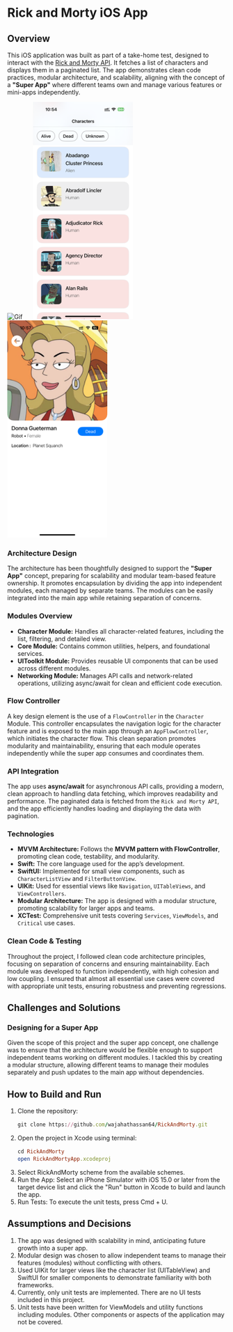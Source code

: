 # Rick and Morty iOS App

## Overview
This iOS application was built as part of a take-home test, designed to interact with the [Rick and Morty API](https://rickandmortyapi.com/documentation/). It fetches a list of characters and displays them in a paginated list. The app demonstrates clean code practices, modular architecture, and scalability, aligning with the concept of a **"Super App"** where different teams own and manage various features or mini-apps independently.

<p align="left">
<img src="Assets/rick-&-morty.gif" width="230" title="Gif">
   &nbsp;&nbsp;&nbsp;&nbsp;&nbsp;<img src="Assets/image2.PNG" width="230" title="Character Lists">
   &nbsp;&nbsp;&nbsp;&nbsp;&nbsp;<img src="Assets/image3.PNG" width="230" title="Character Details"</p>

### Architecture Design
The architecture has been thoughtfully designed to support the **"Super App"** concept, preparing for scalability and modular team-based feature ownership. It promotes encapsulation by dividing the app into independent modules, each managed by separate teams. The modules can be easily integrated into the main app while retaining separation of concerns.

### Modules Overview

- **Character Module:** Handles all character-related features, including the list, filtering, and detailed view.
- **Core Module:** Contains common utilities, helpers, and foundational services.
- **UIToolkit Module:** Provides reusable UI components that can be used across different modules.
- **Networking Module:** Manages API calls and network-related operations, utilizing async/await for clean and efficient code execution.

### Flow Controller
A key design element is the use of a `FlowController` in the `Character` Module. This controller encapsulates the navigation logic for the character feature and is exposed to the main app through an `AppFlowController`, which initiates the character flow. This clean separation promotes modularity and maintainability, ensuring that each module operates independently while the super app consumes and coordinates them.

### API Integration
The app uses **async/await** for asynchronous API calls, providing a modern, clean approach to handling data fetching, which improves readability and performance. The paginated data is fetched from the `Rick and Morty API`, and the app efficiently handles loading and displaying the data with pagination.

### Technologies
- **MVVM Architecture:** Follows the **MVVM pattern with FlowController**, promoting clean code, testability, and modularity.
- **Swift:** The core language used for the app’s development.
- **SwiftUI:** Implemented for small view components, such as `CharacterListView` and `FilterButtonView`.
- **UIKit:** Used for essential views like `Navigation`, `UITableViews`, and `ViewControllers`.
- **Modular Architecture:** The app is designed with a modular structure, promoting scalability for larger apps and teams.
- **XCTest:** Comprehensive unit tests covering `Services`, `ViewModels`, and `Critical` use cases.

### Clean Code & Testing
Throughout the project, I followed clean code architecture principles, focusing on separation of concerns and ensuring maintainability. Each module was developed to function independently, with high cohesion and low coupling. I ensured that almost all essential use cases were covered with appropriate unit tests, ensuring robustness and preventing regressions.

## Challenges and Solutions
### Designing for a Super App
Given the scope of this project and the super app concept, one challenge was to ensure that the architecture would be flexible enough to support independent teams working on different modules. I tackled this by creating a modular structure, allowing different teams to manage their modules separately and push updates to the main app without dependencies.

## How to Build and Run
1. Clone the repository:
   ```ruby
   git clone https://github.com/wajahathassan64/RickAndMorty.git
   ```
2. Open the project in Xcode using terminal:
   ```ruby
   cd RickAndMorty
   open RickAndMortyApp.xcodeproj
   ```
3. Select RickAndMorty scheme from the available schemes.
4. Run the App: Select an iPhone Simulator with iOS 15.0 or later from the target device list and click the "Run" button in Xcode to build and launch the app.
5. Run Tests: To execute the unit tests, press Cmd + U.
   
## Assumptions and Decisions
1. The app was designed with scalability in mind, anticipating future growth into a super app.
2. Modular design was chosen to allow independent teams to manage their features (modules) without conflicting with others.
3. Used UIKit for larger views like the character list (UITableView) and SwiftUI for smaller components to demonstrate familiarity with both frameworks.
4. Currently, only unit tests are implemented. There are no UI tests included in this project.
5. Unit tests have been written for ViewModels and utility functions including modules. Other components or aspects of the application may not be covered.
